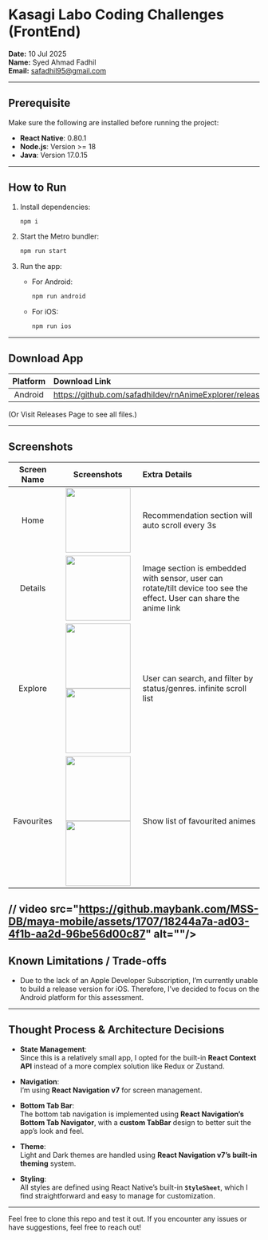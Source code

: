 # Kasagi Labo Coding Challenges (FrontEnd)

**Date:** 10 Jul 2025  
**Name:** Syed Ahmad Fadhil  
**Email:** safadhil95@gmail.com  

---

## Prerequisite

Make sure the following are installed before running the project:

- **React Native**: 0.80.1  
- **Node.js**: Version >= 18  
- **Java**: Version 17.0.15  

---

## How to Run

1. Install dependencies:
   ```bash
   npm i
   ```

2. Start the Metro bundler:
   ```bash
   npm run start
   ```

3. Run the app:
   - For Android:
     ```bash
     npm run android
     ```
   - For iOS:
     ```bash
     npm run ios
     ```
---

## Download App

| Platform  | Download Link                                                       |
|:---------:|:--------------------------------------------------------------------|
| Android   | https://github.com/safadhildev/rnAnimeExplorer/releases/tag/v1.0.5  | 

(Or Visit Releases Page to see all files.)

---

## Screenshots
| Screen Name  | Screenshots                                                         | Extra Details |
|:------------:|:-------------------------------------------------------------------:|:----------|
| Home         |  <img alt="" src="https://github.com/user-attachments/assets/8e0f10e4-bb7d-4ddf-8be7-e4d181fd2add" width="130"/> | Recommendation section will auto scroll every 3s |
| Details      |  <img alt="" src="https://github.com/user-attachments/assets/b737a07f-2897-4794-b20f-b056c993afc6" width="130"/> | Image section is embedded with sensor, user can rotate/tilt device too see the effect. User can share the anime link |
| Explore      | <img alt="" src="https://github.com/user-attachments/assets/05e67db1-2076-4552-8db0-631de3c3c43c" width="130" />  <img alt="" src="https://github.com/user-attachments/assets/f4805647-3de6-4018-8215-9bbe6aeb8953" width="130"/> | User can search, and  filter by status/genres. infinite scroll list |
| Favourites   | <img alt="" src="https://github.com/user-attachments/assets/c340c747-4aeb-405f-9eee-ca423e834ea8" width="130"/><img alt="" src="https://github.com/user-attachments/assets/da4a454d-9247-4b96-a2f2-91ae7f74fcc8" width="130"/> | Show list of favourited animes |



// video src="https://github.maybank.com/MSS-DB/maya-mobile/assets/1707/18244a7a-ad03-4f1b-aa2d-96be56d00c87" alt=""/> 
---

## Known Limitations / Trade-offs

- Due to the lack of an Apple Developer Subscription, I’m currently unable to build a release version for iOS. Therefore, I’ve decided to focus on the Android platform for this assessment.

---

## Thought Process & Architecture Decisions

- **State Management**:  
  Since this is a relatively small app, I opted for the built-in **React Context API** instead of a more complex solution like Redux or Zustand.

- **Navigation**:  
  I’m using **React Navigation v7** for screen management.

- **Bottom Tab Bar**:  
  The bottom tab navigation is implemented using **React Navigation’s Bottom Tab Navigator**, with a **custom TabBar** design to better suit the app’s look and feel.

- **Theme**:  
  Light and Dark themes are handled using **React Navigation v7’s built-in theming** system.

- **Styling**:  
  All styles are defined using React Native’s built-in **`StyleSheet`**, which I find straightforward and easy to manage for customization.

---

Feel free to clone this repo and test it out. If you encounter any issues or have suggestions, feel free to reach out!
